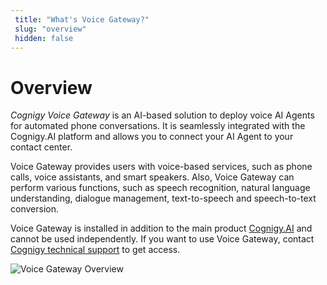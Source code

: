 ```yaml
---
 title: "What's Voice Gateway?" 
 slug: "overview" 
 hidden: false 
---
```


# Overview

*Cognigy Voice Gateway* is an AI-based solution to deploy voice AI Agents for automated phone conversations. It is seamlessly integrated with the Cognigy.AI platform and allows you to connect your AI Agent to your contact center.

Voice Gateway provides users with voice-based services, such as phone calls, voice assistants, and smart speakers. Also, Voice Gateway can perform various functions, such as speech recognition, natural language understanding, dialogue management, text-to-speech and speech-to-text conversion.

Voice Gateway is installed in addition to the main product [Cognigy.AI](../index.md) and cannot be used independently. If you want to use Voice Gateway, contact [Cognigy technical support](../help/get-help.md) to get access. 

<img src="../../../_assets/voice-gateway/VG_architecture.png" alt="Voice Gateway Overview" />
